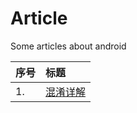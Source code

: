 # Article
Some articles about android

| 序号     | 标题     |
| :------------- | :------------- |
| 1.       |  [混淆详解](https://github.com/cock-tail/Article/blob/master/%E6%B7%B7%E6%B7%86%E8%AF%A6%E8%A7%A3.md)      |
